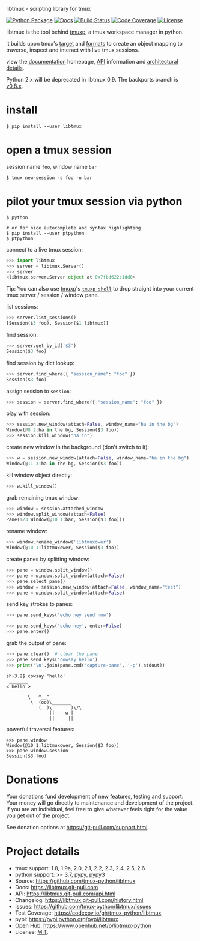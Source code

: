 libtmux - scripting library for tmux

[![Python Package](https://img.shields.io/pypi/v/libtmux.svg)](http://badge.fury.io/py/libtmux)
[![Docs](https://github.com/tmux-python/libtmux/workflows/Publish%20Docs/badge.svg)](https://github.com/tmux-python/libtmux/actions?query=workflow%3A%22Publish+Docs%22)
[![Build Status](https://github.com/tmux-python/libtmux/workflows/tests/badge.svg)](https://github.com/tmux-python/tmux-python/actions?query=workflow%3A%22tests%22)
[![Code Coverage](https://codecov.io/gh/tmux-python/libtmux/branch/master/graph/badge.svg)](https://codecov.io/gh/tmux-python/libtmux)
[![License](https://img.shields.io/github/license/tmux-python/libtmux.svg)](https://github.com/tmux-python/libtmux/blob/master/LICENSE)

libtmux is the tool behind [tmuxp], a tmux
workspace manager in python.

it builds upon tmux's
[target](http://man.openbsd.org/OpenBSD-5.9/man1/tmux.1#COMMANDS) and
[formats](http://man.openbsd.org/OpenBSD-5.9/man1/tmux.1#FORMATS) to
create an object mapping to traverse, inspect and interact with live
tmux sessions.

view the [documentation](https://libtmux.git-pull.com/) homepage,
[API](https://libtmux.git-pull.com/api.html) information and
[architectural details](https://libtmux.git-pull.com/about.html).

Python 2.x will be deprecated in libtmux 0.9. The backports branch is
[v0.8.x](https://github.com/tmux-python/libtmux/tree/v0.8.x).

# install

```console
$ pip install --user libtmux
```

# open a tmux session

session name `foo`, window name `bar`

```console
$ tmux new-session -s foo -n bar
```

# pilot your tmux session via python

```console
$ python

# or for nice autocomplete and syntax highlighting
$ pip install --user ptpython
$ ptpython
```

connect to a live tmux session:

```python
>>> import libtmux
>>> server = libtmux.Server()
>>> server
<libtmux.server.Server object at 0x7fbd622c1dd0>
```

Tip: You can also use [tmuxp]'s [`tmuxp shell`] to drop straight into your
current tmux server / session / window pane.

[tmuxp]: https://tmuxp.git-pull.com/
[`tmuxp shell`]: https://tmuxp.git-pull.com/cli.html#shell

list sessions:

```python
>>> server.list_sessions()
[Session($3 foo), Session($1 libtmux)]
```

find session:

```python
>>> server.get_by_id('$3')
Session($3 foo)
```

find session by dict lookup:

```python
>>> server.find_where({ "session_name": "foo" })
Session($3 foo)
```

assign session to `session`:

```python
>>> session = server.find_where({ "session_name": "foo" })
```

play with session:

```python
>>> session.new_window(attach=False, window_name="ha in the bg")
Window(@8 2:ha in the bg, Session($3 foo))
>>> session.kill_window("ha in")
```

create new window in the background (don't switch to it):

```python
>>> w = session.new_window(attach=False, window_name="ha in the bg")
Window(@11 3:ha in the bg, Session($3 foo))
```

kill window object directly:

```python
>>> w.kill_window()
```

grab remaining tmux window:

```python
>>> window = session.attached_window
>>> window.split_window(attach=False)
Pane(%23 Window(@10 1:bar, Session($3 foo)))
```

rename window:

```python
>>> window.rename_window('libtmuxower')
Window(@10 1:libtmuxower, Session($3 foo))
```

create panes by splitting window:

```python
>>> pane = window.split_window()
>>> pane = window.split_window(attach=False)
>>> pane.select_pane()
>>> window = session.new_window(attach=False, window_name="test")
>>> pane = window.split_window(attach=False)
```

send key strokes to panes:

```python
>>> pane.send_keys('echo hey send now')

>>> pane.send_keys('echo hey', enter=False)
>>> pane.enter()
```

grab the output of pane:

```python
>>> pane.clear()  # clear the pane
>>> pane.send_keys('cowsay hello')
>>> print('\n'.join(pane.cmd('capture-pane', '-p').stdout))
```

    sh-3.2$ cowsay 'hello'
     _______
    < hello >
     -------
            \   ^__^
             \  (oo)\_______
                (__)\       )\/\
                    ||----w |
                    ||     ||

powerful traversal features:

    >>> pane.window
    Window(@10 1:libtmuxower, Session($3 foo))
    >>> pane.window.session
    Session($3 foo)

# Donations

Your donations fund development of new features, testing and support.
Your money will go directly to maintenance and development of the
project. If you are an individual, feel free to give whatever feels
right for the value you get out of the project.

See donation options at <https://git-pull.com/support.html>.

# Project details

- tmux support: 1.8, 1.9a, 2.0, 2.1, 2.2, 2.3, 2.4, 2.5, 2.6
- python support: >= 3.7, pypy, pypy3
- Source: <https://github.com/tmux-python/libtmux>
- Docs: <https://libtmux.git-pull.com>
- API: <https://libtmux.git-pull.com/api.html>
- Changelog: <https://libtmux.git-pull.com/history.html>
- Issues: <https://github.com/tmux-python/libtmux/issues>
- Test Coverage: <https://codecov.io/gh/tmux-python/libtmux>
- pypi: <https://pypi.python.org/pypi/libtmux>
- Open Hub: <https://www.openhub.net/p/libtmux-python>
- License: [MIT](http://opensource.org/licenses/MIT).
